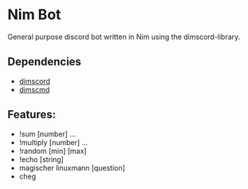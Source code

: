 # Nim Bot

General purpose discord bot written in Nim using the dimscord-library.

## Dependencies
- [dimscord](https://github.com/krisppurg/dimscord)
- [dimscmd](https://github.com/ire4ever1190/dimscmd)

## Features:
- !sum [number] ...
- !multiply [number] ...
- !random [min] [max]
- !echo [string]
- magischer linuxmann [question]
- cheg